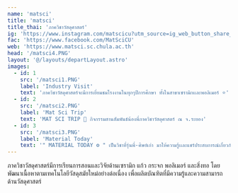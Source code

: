 ```yaml
---
name: 'matsci'
title: 'matsci'
title_thai: 'ภาควิชาวัสดุศาสตร์'
ig: 'https://www.instagram.com/matscicu?utm_source=ig_web_button_share_sheet&igsh=ZDNlZDc0MzIxNw=='
fac: 'https://www.facebook.com/MatSciCU'
web: 'https://www.matsci.sc.chula.ac.th'
head: '/matsci4.PNG'
layout: '@/layouts/departLayout.astro'
images:
  - id: 1
    src: '/matsci1.PNG'
    label: 'Industry Visit'
    text: 'ภาควิชาวัสดุศาสตร์จะมีการเยี่ยมชมโรงงานในทุกๆปีการศึกษา ทั้งในสาขาเซรามิกเเละพอลิเมอร์ ⭐️'
  - id: 2
    src: '/matsci2.PNG'
    label: 'Mat Sci Trip'
    text: 'MAT SCI TRIP 🚌 กิจกรรมสานสัมพันธ์น้องพี่ภาควิชาวัสดุศาสตร์ ณ จ.ระยอง'
  - id: 3
    src: '/matsci3.PNG'
    label: 'Material Today'
    text: '" MATERIAL TODAY ⚙️ " เป็นวิชาที่รุ่นพี่-ศิษย์เก่า มาให้ความรู้เเละแชร์ประสบการณ์เกี่ยวกับสายอาชีพในการทำงานจริง'
---
```

ภาควิชาวัสดุศาสตร์มีการเรียนการสอนและวิจัยด้านเซรามิก แก้ว กระจก พอลิเมอร์ และสิ่งทอ โดยพัฒนาเนื้อหาตามเทคโนโลยีวัสดุสมัยใหม่อย่างต่อเนื่อง เพื่อผลิตบัณฑิตที่มีความรู้และความสามารถด้านวัสดุศาสตร์